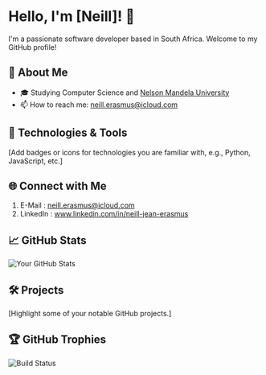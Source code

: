# Hello, I'm [Neill]! 👋

I'm a passionate software developer based in South Africa. Welcome to my GitHub profile!

## 🚀 About Me

- 🎓 Studying Computer Science and [Nelson Mandela University](https://www.mandela.ac.za/)
- 📫 How to reach me: neill.erasmus@icloud.com

## 🔧 Technologies & Tools

[Add badges or icons for technologies you are familiar with, e.g., Python, JavaScript, etc.]

## 🌐 Connect with Me

1.  E-Mail   : neill.erasmus@icloud.com
2.  LinkedIn : www.linkedin.com/in/neill-jean-erasmus

## 📈 GitHub Stats

![Your GitHub Stats](https://github-readme-stats.vercel.app/api?username=Neill-Erasmus&show_icons=true&theme=dark)

## 🛠️ Projects

[Highlight some of your notable GitHub projects.]

## 🏆 GitHub Trophies

![Build Status](https://github.com/users/Neill-Erasmus/achievements/pull-shark)
